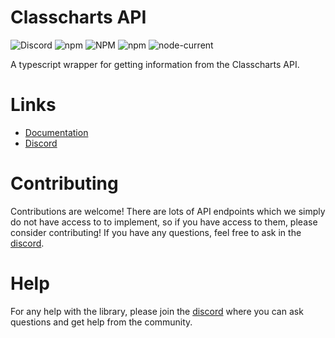 # Classcharts API

![Discord](https://img.shields.io/discord/918103752068726855)
![npm](https://img.shields.io/npm/dm/classcharts-api)
![NPM](https://img.shields.io/npm/l/classcharts-api)
![npm](https://img.shields.io/npm/v/classcharts-api)
![node-current](https://img.shields.io/node/v/classcharts-api)

A typescript wrapper for getting information from the Classcharts API.

# Links

- [Documentation](https://classchartsapi.github.io/classcharts-api-js/)
- [Discord](https://discord.gg/DTcwugcgZ2)

# Contributing

Contributions are welcome! There are lots of API endpoints which we simply do not have access to to implement, so if you have access to them, please consider contributing! If you have any questions, feel free to ask in the [discord](https://discord.gg/DTcwugcgZ2).

# Help

For any help with the library, please join the [discord](https://discord.gg/DTcwugcgZ2) where you can ask questions and get help from the community.
